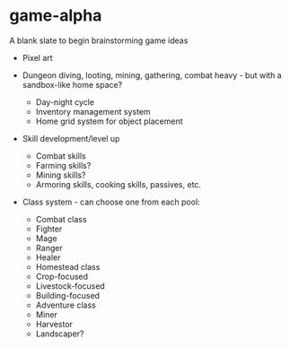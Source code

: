 # game-alpha
A blank slate to begin brainstorming game ideas

- Pixel art
- Dungeon diving, looting, mining, gathering, combat heavy - but with a sandbox-like home space?
  * Day-night cycle
  * Inventory management system
  * Home grid system for object placement
  
- Skill development/level up
  * Combat skills
  * Farming skills?
  * Mining skills?
  * Armoring skills, cooking skills, passives, etc.
 
- Class system - can choose one from each pool:
  * Combat class
   + Fighter
   + Mage
   + Ranger
   + Healer
   
  * Homestead class
   + Crop-focused
   + Livestock-focused
   + Building-focused
   
  * Adventure class
   + Miner
   + Harvestor
   + Landscaper?
   
   
